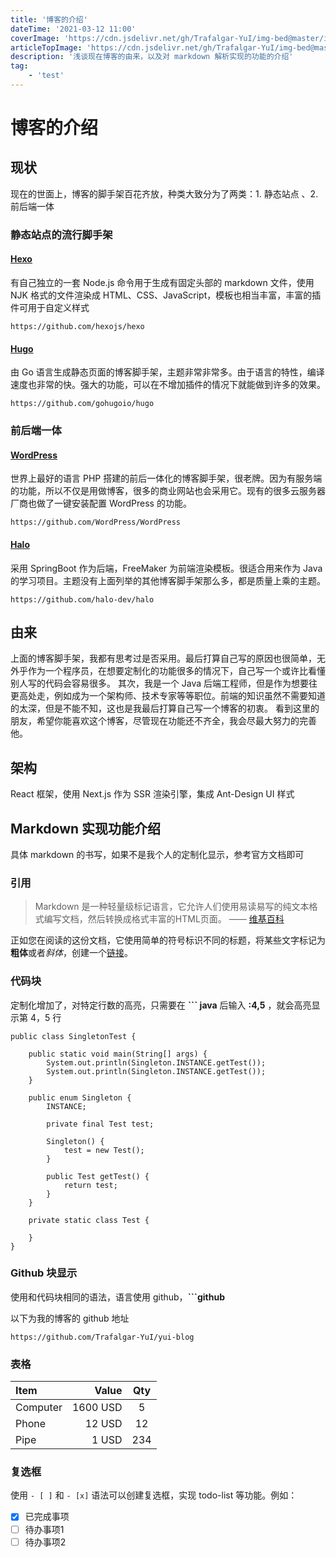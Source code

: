 ```yaml
---
title: '博客的介绍'
dateTime: '2021-03-12 11:00'
coverImage: 'https://cdn.jsdelivr.net/gh/Trafalgar-YuI/img-bed@master/img/2021-02-20-01.png'
articleTopImage: 'https://cdn.jsdelivr.net/gh/Trafalgar-YuI/img-bed@master/img/2021-02-25-01.jpg'
description: '浅谈现在博客的由来，以及对 markdown 解析实现的功能的介绍'
tag:
    - 'test'
---
```

# 博客的介绍

## 现状
现在的世面上，博客的脚手架百花齐放，种类大致分为了两类：1. 静态站点 、2. 前后端一体


### 静态站点的流行脚手架
#### [Hexo](https://hexo.io/zh-cn/)
有自己独立的一套 Node.js 命令用于生成有固定头部的 markdown 文件，使用 NJK 格式的文件渲染成 HTML、CSS、JavaScript，模板也相当丰富，丰富的插件可用于自定义样式

```github
https://github.com/hexojs/hexo
```

#### [Hugo](https://gohugo.io/)
由 Go 语言生成静态页面的博客脚手架，主题非常非常多。由于语言的特性，编译速度也非常的快。强大的功能，可以在不增加插件的情况下就能做到许多的效果。

```github
https://github.com/gohugoio/hugo
```

### 前后端一体
#### [WordPress](https://cn.wordpress.org/)
世界上最好的语言 PHP 搭建的前后一体化的博客脚手架，很老牌。因为有服务端的功能，所以不仅是用做博客，很多的商业网站也会采用它。现有的很多云服务器厂商也做了一键安装配置 WordPress 的功能。

```github
https://github.com/WordPress/WordPress
```

#### [Halo](https://halo.run/)
采用 SpringBoot 作为后端，FreeMaker 为前端渲染模板。很适合用来作为 Java 的学习项目。主题没有上面列举的其他博客脚手架那么多，都是质量上乘的主题。

```github
https://github.com/halo-dev/halo
```

## 由来

上面的博客脚手架，我都有思考过是否采用。最后打算自己写的原因也很简单，无外乎作为一个程序员，在想要定制化的功能很多的情况下，自己写一个或许比看懂别人写的代码会容易很多。
其次，我是一个 Java 后端工程师，但是作为想要往更高处走，例如成为一个架构师、技术专家等等职位。前端的知识虽然不需要知道的太深，但是不能不知，这也是我最后打算自己写一个博客的初衷。
看到这里的朋友，希望你能喜欢这个博客，尽管现在功能还不齐全，我会尽最大努力的完善他。

## 架构
React 框架，使用 Next.js 作为 SSR 渲染引擎，集成 Ant-Design UI 样式

## Markdown 实现功能介绍
具体 markdown 的书写，如果不是我个人的定制化显示，参考官方文档即可

### 引用
> Markdown 是一种轻量级标记语言，它允许人们使用易读易写的纯文本格式编写文档，然后转换成格式丰富的HTML页面。    —— [维基百科](https://zh.wikipedia.org/wiki/Markdown) 

正如您在阅读的这份文档，它使用简单的符号标识不同的标题，将某些文字标记为**粗体**或者*斜体*，创建一个[链接](http://www.example.com)。


### 代码块

定制化增加了，对特定行数的高亮，只需要在 **``` java** 后输入 **:4,5** ，就会高亮显示第 4，5 行

```java:4,5
public class SingletonTest {

    public static void main(String[] args) {
        System.out.println(Singleton.INSTANCE.getTest());
        System.out.println(Singleton.INSTANCE.getTest());
    }
    
    public enum Singleton {
        INSTANCE;

        private final Test test;

        Singleton() {
            test = new Test();
        }

        public Test getTest() {
            return test;
        }
    }

    private static class Test {

    }
}
```


### Github 块显示

使用和代码块相同的语法，语言使用 github，**```github**

以下为我的博客的 github 地址

```github
https://github.com/Trafalgar-YuI/yui-blog
```


### 表格 

| Item     | Value    | Qty  |
| :-------- | --------: | :----: |
| Computer | 1600 USD | 5    |
| Phone    | 12 USD   | 12   |
| Pipe     | 1 USD    | 234  |


### 复选框

使用 `- [ ]` 和 `- [x]` 语法可以创建复选框，实现 todo-list 等功能。例如：

- [x] 已完成事项
- [ ] 待办事项1
- [ ] 待办事项2